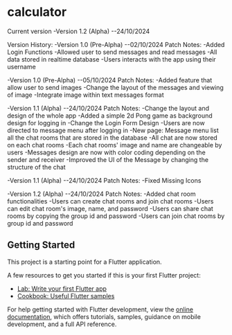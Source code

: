 # calculator

Current version
-Version 1.2 (Alpha)
--24/10/2024

Version History:
-Version 1.0 (Pre-Alpha)
--02/10/2024
Patch Notes:
-Added Login Functions
-Allowed user to send messages and read messages
-All data stored in realtime database
-Users interacts with the app using their username

-Version 1.0 (Pre-Alpha)
--05/10/2024
Patch Notes:
-Added feature that allow user to send images
-Change the layout of the messages and viewing of image
-Integrate image within text messages format

-Version 1.1 (Alpha)
--24/10/2024
Patch Notes:
-Change the layout and design of the whole app
-Added a simple 2d Pong game as background design for logging in
-Change the Login Form Design
-Users are now directed to message menu after logging in
-New page: Message menu list all the chat rooms that are stored in the database
-All chat are now stored on each chat rooms
-Each chat rooms' image and name are changeable by users
-Messages design are now with color coding depending on the sender and receiver
-Improved the UI of the Message by changing the structure of the chat

-Version 1.1 (Alpha)
--24/10/2024
Patch Notes:
-Fixed Missing Icons

-Version 1.2 (Alpha)
--24/10/2024
Patch Notes:
-Added chat room functionalities
-Users can create chat rooms and join chat rooms
-Users can edit chat room's image, name, and password
-Users can share chat rooms by copying the group id and password
-Users can join chat rooms by group id and password

## Getting Started

This project is a starting point for a Flutter application.

A few resources to get you started if this is your first Flutter project:

- [Lab: Write your first Flutter app](https://docs.flutter.dev/get-started/codelab)
- [Cookbook: Useful Flutter samples](https://docs.flutter.dev/cookbook)

For help getting started with Flutter development, view the
[online documentation](https://docs.flutter.dev/), which offers tutorials,
samples, guidance on mobile development, and a full API reference.
